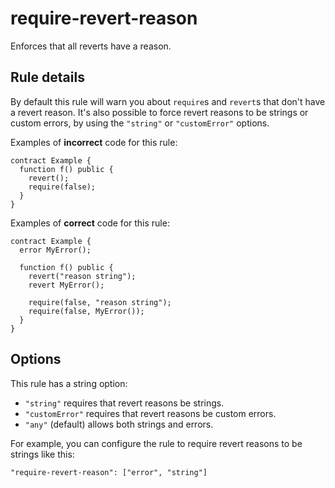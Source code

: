 # require-revert-reason

Enforces that all reverts have a reason.

## Rule details

By default this rule will warn you about `require`s and `revert`s that don't have a revert reason. It's also possible to force revert reasons to be strings or custom errors, by using the `"string"` or `"customError"` options.

Examples of **incorrect** code for this rule:

```solidity
contract Example {
  function f() public {
    revert();
    require(false);
  }
}
```

Examples of **correct** code for this rule:

```solidity
contract Example {
  error MyError();

  function f() public {
    revert("reason string");
    revert MyError();

    require(false, "reason string");
    require(false, MyError());
  }
}
```

## Options

This rule has a string option:

- `"string"` requires that revert reasons be strings.
- `"customError"` requires that revert reasons be custom errors.
- `"any"` (default) allows both strings and errors.

For example, you can configure the rule to require revert reasons to be strings like this:

```
"require-revert-reason": ["error", "string"]
```
